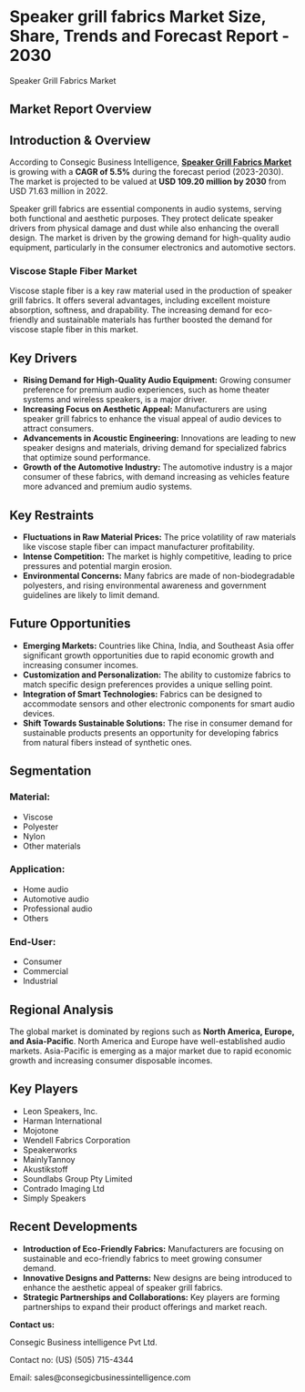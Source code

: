 # Speaker grill fabrics Market Size, Share, Trends and Forecast Report - 2030
Speaker Grill Fabrics Market</h1>
<h2 class="text-xl sm:text-2xl font-semibold text-gray-600 mt-2">Market Report Overview</h2>
        </header>


<h2 class="text-2xl font-semibold text-gray-700 mb-4 pb-2 border-b-2 border-gray-200">Introduction & Overview</h2>
<p class="text-gray-600 leading-relaxed mb-4">
    According to Consegic Business Intelligence, <a href="https://www.consegicbusinessintelligence.com/speaker-grill-fabrics-market"><b> Speaker Grill Fabrics Market </b></a> is growing with a <strong>CAGR of 5.5%</strong> during the forecast period (2023-2030). The market is projected to be valued at <strong>USD 109.20 million by 2030</strong> from USD 71.63 million in 2022.
</p>
<p class="text-gray-600 leading-relaxed">
    Speaker grill fabrics are essential components in audio systems, serving both functional and aesthetic purposes. They protect delicate speaker drivers from physical damage and dust while also enhancing the overall design. The market is driven by the growing demand for high-quality audio equipment, particularly in the consumer electronics and automotive sectors.
</p>
<h3 class="font-bold text-gray-800 mt-6 mb-2">Viscose Staple Fiber Market</h3>
<p class="text-gray-600 leading-relaxed">
    Viscose staple fiber is a key raw material used in the production of speaker grill fabrics. It offers several advantages, including excellent moisture absorption, softness, and drapability. The increasing demand for eco-friendly and sustainable materials has further boosted the demand for viscose staple fiber in this market.
</p>
        </section>


<h2 class="text-2xl font-semibold text-gray-700 mb-4 pb-2 border-b-2 border-gray-200">Key Drivers</h2>
<ul class="list-disc list-inside space-y-2 text-gray-600 leading-relaxed">
    <li><strong>Rising Demand for High-Quality Audio Equipment:</strong> Growing consumer preference for premium audio experiences, such as home theater systems and wireless speakers, is a major driver.</li>
    <li><strong>Increasing Focus on Aesthetic Appeal:</strong> Manufacturers are using speaker grill fabrics to enhance the visual appeal of audio devices to attract consumers.</li>
    <li><strong>Advancements in Acoustic Engineering:</strong> Innovations are leading to new speaker designs and materials, driving demand for specialized fabrics that optimize sound performance.</li>
    <li><strong>Growth of the Automotive Industry:</strong> The automotive industry is a major consumer of these fabrics, with demand increasing as vehicles feature more advanced and premium audio systems.</li>
</ul>
        </section>


<h2 class="text-2xl font-semibold text-gray-700 mb-4 pb-2 border-b-2 border-gray-200">Key Restraints</h2>
<ul class="list-disc list-inside space-y-2 text-gray-600 leading-relaxed">
    <li><strong>Fluctuations in Raw Material Prices:</strong> The price volatility of raw materials like viscose staple fiber can impact manufacturer profitability.</li>
    <li><strong>Intense Competition:</strong> The market is highly competitive, leading to price pressures and potential margin erosion.</li>
    <li><strong>Environmental Concerns:</strong> Many fabrics are made of non-biodegradable polyesters, and rising environmental awareness and government guidelines are likely to limit demand.</li>
</ul>
        </section>


<h2 class="text-2xl font-semibold text-gray-700 mb-4 pb-2 border-b-2 border-gray-200">Future Opportunities</h2>
<ul class="list-disc list-inside space-y-2 text-gray-600 leading-relaxed">
    <li><strong>Emerging Markets:</strong> Countries like China, India, and Southeast Asia offer significant growth opportunities due to rapid economic growth and increasing consumer incomes.</li>
    <li><strong>Customization and Personalization:</strong> The ability to customize fabrics to match specific design preferences provides a unique selling point.</li>
    <li><strong>Integration of Smart Technologies:</strong> Fabrics can be designed to accommodate sensors and other electronic components for smart audio devices.</li>
    <li><strong>Shift Towards Sustainable Solutions:</strong> The rise in consumer demand for sustainable products presents an opportunity for developing fabrics from natural fibers instead of synthetic ones.</li>
</ul>
        </section>

<h2 class="text-2xl font-semibold text-gray-700 mb-4 pb-2 border-b-2 border-gray-200">Segmentation</h2>
<div class="grid grid-cols-1 sm:grid-cols-2 lg:grid-cols-3 gap-6">
    <div class="bg-gray-50 p-6 rounded-lg border border-gray-200">
        <h3 class="font-bold text-gray-800 mb-2">Material:</h3>
        <ul class="list-disc list-inside text-sm text-gray-600 space-y-1">
<li>Viscose</li>
<li>Polyester</li>
<li>Nylon</li>
<li>Other materials</li>
        </ul>
    </div>
    <div class="bg-gray-50 p-6 rounded-lg border border-gray-200">
        <h3 class="font-bold text-gray-800 mb-2">Application:</h3>
        <ul class="list-disc list-inside text-sm text-gray-600 space-y-1">
<li>Home audio</li>
<li>Automotive audio</li>
<li>Professional audio</li>
<li>Others</li>
        </ul>
    </div>
    <div class="bg-gray-50 p-6 rounded-lg border border-gray-200">
        <h3 class="font-bold text-gray-800 mb-2">End-User:</h3>
        <ul class="list-disc list-inside text-sm text-gray-600 space-y-1">
<li>Consumer</li>
<li>Commercial</li>
<li>Industrial</li>
        </ul>
    </div>
</div>
        </section>

<h2 class="text-2xl font-semibold text-gray-700 mb-4 pb-2 border-b-2 border-gray-200">Regional Analysis</h2>
<p class="text-gray-600 leading-relaxed">
    The global market is dominated by regions such as <strong>North America, Europe, and Asia-Pacific</strong>. North America and Europe have well-established audio markets. Asia-Pacific is emerging as a major market due to rapid economic growth and increasing consumer disposable incomes.
</p>
        </section>


<h2 class="text-2xl font-semibold text-gray-700 mb-4 pb-2 border-b-2 border-gray-200">Key Players</h2>
<ul class="list-disc list-inside space-y-1 text-gray-600">
    <li>Leon Speakers, Inc.</li>
    <li>Harman International</li>
    <li>Mojotone</li>
    <li>Wendell Fabrics Corporation</li>
    <li>Speakerworks</li>
    <li>MainlyTannoy</li>
    <li>Akustikstoff</li>
    <li>Soundlabs Group Pty Limited</li>
    <li>Contrado Imaging Ltd</li>
    <li>Simply Speakers</li>
</ul>
        </section>


<h2 class="text-2xl font-semibold text-gray-700 mb-4 pb-2 border-b-2 border-gray-200">Recent Developments</h2>
<ul class="list-disc list-inside space-y-2 text-gray-600 leading-relaxed">
    <li><strong>Introduction of Eco-Friendly Fabrics:</strong> Manufacturers are focusing on sustainable and eco-friendly fabrics to meet growing consumer demand.</li>
    <li><strong>Innovative Designs and Patterns:</strong> New designs are being introduced to enhance the aesthetic appeal of speaker grill fabrics.</li>
    <li><strong>Strategic Partnerships and Collaborations:</strong> Key players are forming partnerships to expand their product offerings and market reach.</li>
</ul>
        </section>
<p><strong>Contact us:</strong></p>
<p>Consegic Business intelligence Pvt Ltd.</p>
<p>Contact no: (US) (505) 715-4344</p>
<p>Email: sales@consegicbusinessintelligence.com</p>
        </footer>

</body>
</html>


